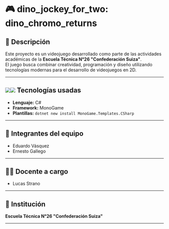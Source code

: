 # 🎮 dino_jockey_for_two: dino_chromo_returns

## 📌 Descripción
Este proyecto es un videojuego desarrollado como parte de las actividades académicas de la **Escuela Técnica N°26 "Confederación Suiza"**.  
El juego busca combinar creatividad, programación y diseño utilizando tecnologías modernas para el desarrollo de videojuegos en 2D.

---

## <img src="https://img.shields.io/badge/-E73C00?style=for-the-badge&logo=monogame&logoColor=white"/><img src="https://img.shields.io/badge/-512BD4?style=for-the-badge&logo=dotnet&logoColor=white"/>  Tecnologías usadas
- **Lenguaje:** C#  
- **Framework:** MonoGame  
- **Plantillas:** `dotnet new install MonoGame.Templates.CSharp`

---

## 👥 Integrantes del equipo
- Eduardo Vásquez  
- Ernesto Gallego  

---

## 👨‍🏫 Docente a cargo
- Lucas Strano  

---

## 🏫 Institución
**Escuela Técnica N°26 "Confederación Suiza"**

---

